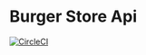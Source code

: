 # Burger Store Api
[![CircleCI](https://circleci.com/gh/andreassisbaroni/spotify.store.api.svg?style=shield)](https://circleci.com/gh/andreassisbaroni/spotify.store.api)
